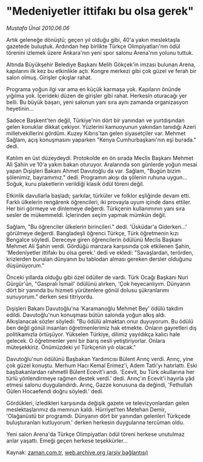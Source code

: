 # "Medeniyetler ittifakı bu olsa gerek"

*Mustafa Ünal 2010.06.06*

<td class="columnist-detail">
<p>Artık geleneğe dönüştü; geçen yıl olduğu gibi, 40'a yakın meslektaşla gazetede buluştuk. Ardından hep birlikte Türkçe Olimpiyatları'nın ödül törenini izlemek üzere Ankara'nın yeni spor salonu Arena'nın yolunu tuttuk.</p>
<p>
<div id="haberMetinDiv">
<p>Altında Büyükşehir Belediye Başkanı Melih Gökçek'in imzası bulunan Arena, kapılarını ilk kez bu etkinlikle açtı. Kongre merkezi gibi çok güzel ve ferah bir salon olmuş. Girişler çıkışlar rahat.
<p>Programa yoğun ilgi var ama en küçük karmaşa yok. Kapıların önünde yığılma yok. İçerideki düzen de girişler gibi rahat. Herkesin oturacağı yer belli. Bu büyük başarı, yeni salonun yanı sıra aynı zamanda organizasyon heyetinin...
<p>Sadece Başkent'ten değil, Türkiye'nin dört bir yanından ve yurtdışından gelen konuklar dikkat çekiyor. Yüzlerini kamuoyunun yakından tanıdığı Azeri milletvekillerini gördüm. Kuzey Kıbrıs'tan gelen siyasetçiler var. Mehmet Sağlam, açış konuşmasını yaparken "Kenya Cumhurbaşkanı'nın eşi burada." dedi.
<p>Katılım en üst düzeydeydi. Protokolde en ön sırada Meclis Başkanı Mehmet Ali Şahin ve 10'a yakın bakan oturuyor. Aralarında son günlerde yoğun mesai yapan Dışişleri Bakanı Ahmet Davutoğlu da var. Sağlam, "Bugün bizim şölenimiz, bayramımız." dedi. Programın akışı da şölenin ruhuna uygun... Soğuk, kuru plaketlerin verildiği klasik ödül töreni değil.
<p>Etkinlik davullarla başladı; şarkılar, türküler ve folklor eşliğinde devam etti. Farklı ülkelerin rengârenk öğrencileri, iki provayla uyum içinde dans ettiler. Her biri görmeye ve dinlemeye değerdi. Türkçenin kullanımının yanı sıra sesler de mükemmeldi. İçlerinden seçim yapmak mümkün değil.
<p>Sağlam, "Bu öğrenciler ülkelerin birincileri." dedi. 'Üsküdar'a Giderken...' görülmeye değerdi. Bangladeşli öğrenci Türkçe, Türk öğretmenin kızı Bengalce söyledi. Dereceye giren öğrencilerin ödülünü Meclis Başkanı Mehmet Ali Şahin verdi. Gördüğü manzara karşısında çok etkilenen Şahin, 'Medeniyetler ittifakı bu olsa gerek.' dedi ve ekledi: "Savaşlardan, terörden, krizlerden bunalan dünyanın bu tablodan alması gereken dersler olduğunu düşünüyorum."
<p>Önceki yıllarda olduğu gibi özel ödüller de vardı. Türk Ocağı Başkanı Nuri Gürgür'ün, "Gaspralı İsmail' ödülünü alırken, 'Çok heyecanlıyım. Dünyanın dört bir yanında bu hizmeti yürütenlere gönül dolusu şükranlarımı sunuyorum." derken sesi titriyordu.
<p>Dışişleri Bakanı Davutoğlu'na 'Karamanoğlu Mehmet Bey' ödülü takdim edildi. Davutoğlu'nun konuşması bütün salonda yoğun alkış aldı. Alkışlanacak sözler söyledi: "Bu ödülü almaktan onur duyuyorum. Bu ödülü ben değil gönül insanları öğretmenlerimiz hak etmekte. Onların gayretleri dış politikamızla örtüşüyor. Yükselen Türkiye, dilimiz yayıldıkça kalıcı hale gelecek. O öğretmenler yeni bir barış nesli yetiştiriyorlar. Onlara müteşekkiriz. Önümüzdeki yıl Türkçenin yılı olacak."
<p>Davutoğlu'nun ödülünü Başbakan Yardımcısı Bülent Arınç verdi. Arınç, yine çok güzel konuştu. Merhum Hacı Kemal Erimez'i, Adem Tatlı'yı hatırlattı. Eski başbakanlardan rahmetli Bülent Ecevit'i andı. 'Ecevit, bu Türk okullarına her türlü yönlendirmeye rağmen destek verdi.' dedi. Arınç'ın Ecevit'i hayırla yâd etmesi salonu duygulandırdı. Arınç, Gazze konusuna da değindi, 'Fethullah Gülen Hocaefendi doğru söyledi.' dedi.
<p>Gördükleri, izledikleri karşısında değişik gazete ve televizyonlardan gelen meslektaşlarımız da memnun kaldı. Hürriyet'ten Metehan Demir, 'Olağanüstü bir programdı. Dünyanın dört bir yanından gelenleri Türkçede buluşturanları kutluyorum.' derken herkesin duygularına tercüman oldu.
<p>Yeni salon Arena'da Türkçe Olimpiyatları ödül töreni herkese unutulmaz anlar yaşattı. Emeği geçen herkese teşekkürler... </p></p></p></p></p></p></p></p></p></p></p></div>
</p>
<a href="http://web.archive.org/web/20110107145305/mailto:m.unal@zaman.com.tr">
</a></td>

Kaynak: [zaman.com.tr](http://zaman.com.tr/yazar.do?yazino=992234), [web.archive.org (arşiv bağlantısı)](http://web.archive.org/web/20110107145305/http://www.zaman.com.tr/yazar.do?yazino=992234)
